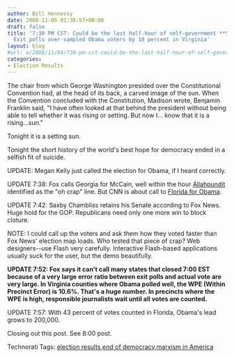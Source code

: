 ```yaml
---
author: Bill Hennessy
date: 2008-11-05 01:38:57+00:00
draft: false
title: '7:30 PM CST: Could be the last half-hour of self-government **Scroll for Updates**
  Exit polls over-sampled Obama voters by 10 percent in Virginia'
layout: blog
#url: e/2008/11/04/730-pm-cst-could-be-the-last-half-hour-of-self-government/
categories:
- Election Results
---
```


The chair from which George Washington presided over the Constitutional Convention had, at the head of its back, a carved image of the sun. When the Convention concluded with the Constitution, Madison wrote, Benjamin Franklin said, "I have often looked at that behind the president without being able to tell whether it was rising or setting. But now I... know that it is a rising...sun."

 

Tonight it is a setting sun.

 

Tonight the short history of the world's best hope for democracy ended in a selfish fit of suicide.

 

UPDATE: Megan Kelly just called the election for Obama, if I heard correctly.

 

UPDATE 7:38: Fox calls Georgia for McCain, well within the hour [Allahpundit](https://hotair.com/archives/2008/11/04/round-two-pa-fl-and-mo/) identified as the "oh crap" line. But CNN is about call to [Florida for Obama](https://abcnews.go.com/politics/elections/?category=Florida).

 

UPDATE 7:42: Saxby Chambliss retains his Senate according to Fox News. Huge hold for the GOP. Republicans need only one more win to block cloture.

 

NOTE: I could call up the voters and ask them how they voted faster than Fox News' election map loads. Who tested that piece of crap? Web designers--use Flash very carefully. Interactive Flash-based applications usually suck for the user, but the demo beautifully.

 

**UPDATE 7:52: Fox says it can't call many states that closed 7:00 EST because of a very large error ratio between exit polls and actual vote are very large. In Virginia counties where Obama polled well, the WPE (Within Precinct Error) is 10.6%. That's a huge number. In precincts where the WPE is high, responsible journalists wait until all votes are counted.**

 

UPDATE 7:57: With 43 percent of votes counted in Florida, Obama's lead grows to 200,000.

 

Closing out this post. See 8:00 post. 

 

 

 

 

 

Technorati Tags: [election results](https://technorati.com/tags/election%20results),[end of democracy](https://technorati.com/tags/end%20of%20democracy),[marxism in America](https://technorati.com/tags/marxism%20in%20America)
